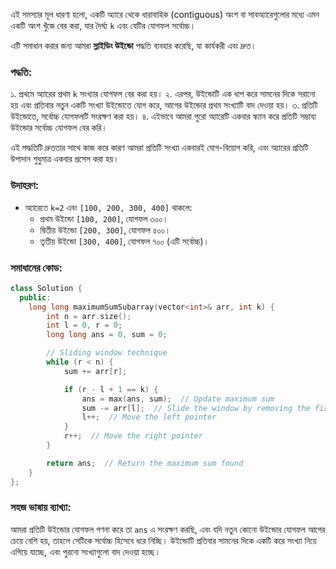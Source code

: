 এই সমস্যার মূল ধারণা হলো, একটি অ্যারে থেকে ধারাবাহিক (contiguous) অংশ বা সাবঅ্যারেগুলোর মধ্যে এমন একটি অংশ খুঁজে বের করা, যার দৈর্ঘ্য `k` এবং যেটির যোগফল সর্বোচ্চ।

এটি সমাধান করার জন্য আমরা **স্লাইডিং উইন্ডো** পদ্ধতি ব্যবহার করেছি, যা কার্যকরী এবং দ্রুত।

### পদ্ধতি:

১. প্রথমে অ্যারের প্রথম `k` সংখ্যার যোগফল বের করা হয়।
২. এরপর, উইন্ডোটি এক ধাপ করে সামনের দিকে সরানো হয় এবং প্রতিবার নতুন একটি সংখ্যা উইন্ডোতে যোগ করে, আগের উইন্ডোর প্রথম সংখ্যাটি বাদ দেওয়া হয়।
৩. প্রতিটি উইন্ডোতে, সর্বোচ্চ যোগফলটি সংরক্ষণ করা হয়।
৪. এইভাবে আমরা পুরো অ্যারেটি একবার স্ক্যান করে প্রতিটি সম্ভাব্য উইন্ডোর সর্বোচ্চ যোগফল বের করি।

এই পদ্ধতিটি দ্রুততার সাথে কাজ করে কারণ আমরা প্রতিটি সংখ্যা একবারই যোগ-বিয়োগ করি, এবং অ্যারের প্রতিটি উপাদান শুধুমাত্র একবার প্রসেস করা হয়।

### উদাহরণ:

- অ্যারেতে `k=2` এবং `[100, 200, 300, 400]` থাকলে:
  - প্রথম উইন্ডো `[100, 200]`, যোগফল ৩০০।
  - দ্বিতীয় উইন্ডো `[200, 300]`, যোগফল ৫০০।
  - তৃতীয় উইন্ডো `[300, 400]`, যোগফল ৭০০ (এটি সর্বোচ্চ)।

### সমাধানের কোড:

```cpp
class Solution {
  public:
    long long maximumSumSubarray(vector<int>& arr, int k) {
        int n = arr.size();
        int l = 0, r = 0;
        long long ans = 0, sum = 0;

        // Sliding window technique
        while (r < n) {
            sum += arr[r];

            if (r - l + 1 == k) {
                ans = max(ans, sum);  // Update maximum sum
                sum -= arr[l];  // Slide the window by removing the first element
                l++;  // Move the left pointer
            }
            r++;  // Move the right pointer
        }

        return ans;  // Return the maximum sum found
    }
};
```

### সহজ ভাষায় ব্যাখ্যা:

আমরা প্রতিটি উইন্ডোর যোগফল গণনা করে তা `ans` এ সংরক্ষণ করছি, এবং যদি নতুন কোনো উইন্ডোর যোগফল আগের চেয়ে বেশি হয়, তাহলে সেটিকে সর্বোচ্চ হিসেবে ধরে নিচ্ছি। উইন্ডোটি প্রতিবার সামনের দিকে একটি করে সংখ্যা নিয়ে এগিয়ে যাচ্ছে, এবং পুরনো সংখ্যাগুলো বাদ দেওয়া হচ্ছে।
